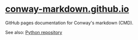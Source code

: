# [conway-markdown.github.io][cmd-docs]

GitHub pages documentation for Conway's markdown (CMD).

See also: [Python repository][cmd-repo]

[cmd-docs]: https://conway-markdown.github.io/
[cmd-repo]: https://github.com/conway-markdown/conway-markdown
